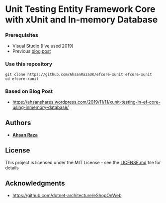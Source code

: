 # Unit Testing Entity Framework Core with xUnit and In-memory Database

### Prerequisites

*	Visual Studio (I’ve used 2019)
*	Previous <a href='https://ahsanshares.wordpress.com/2019/11/04/asp-net-webapi-with-entity-framework-core/'>blog post</a>

### Use this repository

```
git clone https://github.com/AhsanRazaUK/efcore-xunit efcore-xunit
cd efcore-xunit
```
### Based on Blog Post

* https://ahsanshares.wordpress.com/2019/11/11/xunit-testing-in-ef-core-using-inmemory-database/

## Authors

* **<a href='https://ahsanshares.wordpress.com'>Ahsan Raza</a>** 

## License

This project is licensed under the MIT License - see the [LICENSE.md](LICENSE.md) file for details

## Acknowledgments

* https://github.com/dotnet-architecture/eShopOnWeb
